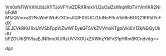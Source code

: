Vm0xNFlWVXhUblJXYTJoVFYwZDRXRmxVU2xOalZsWnpWbTVrVm1KR2NIbFdW
M1JQVmxaS2NsWnFWbFZXCmJIQlFXVlJCZUdNeFRuVldiRnBUQ21KRldYcFdX
SEJEVkRKU1IxUnVSbFppVlZwWFEyeGFSVkZVVmxKTgpiVkl6V1ZkNGQyUkdU
bFZOUlhSRVlsaEJNRmxXUlRsUVVXOUxZVWhzYkFvS1pHRm8KCndvdg==

dgz